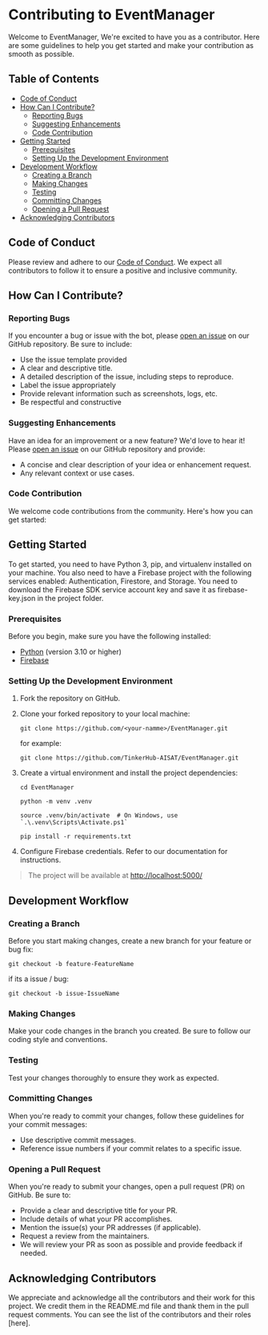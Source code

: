 # Contributing to EventManager

Welcome to EventManager, We're excited to have you as a contributor. Here are some guidelines to help you get started and make your contribution as smooth as possible.

## Table of Contents
- [Code of Conduct](#code-of-conduct)
- [How Can I Contribute?](#how-can-i-contribute)
  - [Reporting Bugs](#reporting-bugs)
  - [Suggesting Enhancements](#suggesting-enhancements)
  - [Code Contribution](#code-contribution)
- [Getting Started](#getting-started)
  - [Prerequisites](#prerequisites)
  - [Setting Up the Development Environment](#setting-up-the-development-environment)
- [Development Workflow](#development-workflow)
  - [Creating a Branch](#creating-a-branch)
  - [Making Changes](#making-changes)
  - [Testing](#testing)
  - [Committing Changes](#committing-changes)
  - [Opening a Pull Request](#opening-a-pull-request)
- [Acknowledging Contributors](#acknowledging-contributors)

## Code of Conduct

Please review and adhere to our [Code of Conduct](CODE_OF_CONDUCT.md). We expect all contributors to follow it to ensure a positive and inclusive community.

## How Can I Contribute?

### Reporting Bugs

If you encounter a bug or issue with the bot, please [open an issue](https://github.com/TinkerHub-AISAT/EventManager/issues/new) on our GitHub repository. Be sure to include:

- Use the issue template provided
- A clear and descriptive title.
- A detailed description of the issue, including steps to reproduce.
- Label the issue appropriately
- Provide relevant information such as screenshots, logs, etc.
- Be respectful and constructive


### Suggesting Enhancements

Have an idea for an improvement or a new feature? We'd love to hear it! Please [open an issue](https://github.com/TinkerHub-AISAT/EventManager/issues/new) on our GitHub repository and provide:

- A concise and clear description of your idea or enhancement request.
- Any relevant context or use cases.

### Code Contribution

We welcome code contributions from the community. Here's how you can get started:

## Getting Started
To get started, you need to have Python 3, pip, and virtualenv installed on your machine. You also need to have a Firebase project with the following services enabled: Authentication, Firestore, and Storage. You need to download the Firebase SDK service account key and save it as firebase-key.json in the project folder.
### Prerequisites

Before you begin, make sure you have the following installed:

- [Python](https://www.python.org/downloads/) (version 3.10 or higher)
- [Firebase](https://firebase.google.com/docs/admin/setup)

### Setting Up the Development Environment

1. Fork the repository on GitHub.

2. Clone your forked repository to your local machine:
    ```shell
    git clone https://github.com/<your-namme>/EventManager.git
    ```
    for example:
    ```shell
    git clone https://github.com/TinkerHub-AISAT/EventManager.git
    ```
3. Create a virtual environment and install the project dependencies:

    ```shell 
    cd EventManager
    ```
    ```shell 
    python -m venv .venv
    ```
    ```shell 
    source .venv/bin/activate  # On Windows, use `.\.venv\Scripts\Activate.ps1`
    ```
    ```shell 
    pip install -r requirements.txt
    ```

4. Configure Firebase credentials. Refer to our documentation for instructions.

> The project will be available at <http://localhost:5000/>

## Development Workflow
### Creating a Branch
Before you start making changes, create a new branch for your feature or bug fix:

```shell
git checkout -b feature-FeatureName
```
if its a issue / bug:
```shell
git checkout -b issue-IssueName
```

### Making Changes
Make your code changes in the branch you created. Be sure to follow our coding style and conventions.

### Testing
Test your changes thoroughly to ensure they work as expected.

### Committing Changes
When you're ready to commit your changes, follow these guidelines for your commit messages:

- Use descriptive commit messages.
- Reference issue numbers if your commit relates to a specific issue.

### Opening a Pull Request
When you're ready to submit your changes, open a pull request (PR) on GitHub. Be sure to:

- Provide a clear and descriptive title for your PR.
- Include details of what your PR accomplishes.
- Mention the issue(s) your PR addresses (if applicable).
- Request a review from the maintainers.
- We will review your PR as soon as possible and provide feedback if needed.

## Acknowledging Contributors

We appreciate and acknowledge all the contributors and their work for this project. We credit them in the README.md file and thank them in the pull request comments. You can see the list of the contributors and their roles [here].
